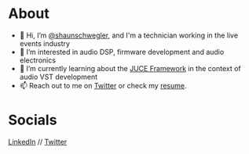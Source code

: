 # About

- 👋 Hi, I’m [@shaunschwegler](https://www.github.com/shaunschwegler "GitHub Profile"), and I'm a technician working in the live events industry
- 👀 I’m interested in audio DSP, firmware development and audio electronics
- 🌱 I’m currently learning about the [JUCE Framework](https://github.com/juce-framework/JUCE "JUCE") in the context of audio VST development
- 📫 Reach out to me on [Twitter](https://www.twitter.com/shaunschwegler "@shaunschwegler") or check my [resume](https://shaunschwegler.github.io/ "Take a look!").

# Socials

[LinkedIn](https://www.linkedin.com/in/shaunschwegler/ "in/shaunschwegler") //
[Twitter](https://www.twitter.com/shaunschwegler "@shaunschwegler")
